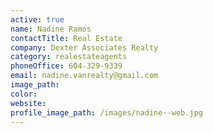 ```yaml
---
active: true
name: Nadine Ramos
contactTitle: Real Estate
company: Dexter Associates Realty
category: realestateagents
phoneOffice: 604-329-9339
email: nadine.vanrealty@gmail.com
image_path:
color:
website:
profile_image_path: /images/nadine--web.jpg
---
```




